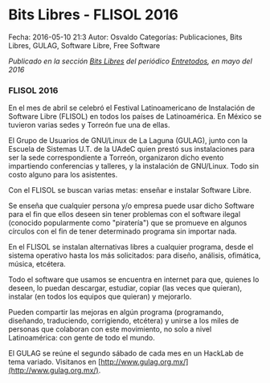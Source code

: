 Bits Libres - FLISOL 2016
==================================

Fecha: 2016-05-10 21:3
Autor: Osvaldo
Categorías: Publicaciones, Bits Libres, GULAG, Software Libre, Free Software

_Publicado en la sección [Bits Libres](http://www.gulag.org.mx/revista/2016-05-10-Bits-Libres.html) del periódico [Entretodos](http://periodicoentretodos.com/), en mayo del 2016_

<!-- break -->

### FLISOL 2016

En el mes de abril se celebró el Festival Latinoamericano de Instalación de Software Libre (FLISOL) en todos los países de Latinoamérica. En México se tuvieron varias sedes y Torreón fue una de ellas.

El Grupo de Usuarios de GNU/Linux de La Laguna (GULAG), junto con la Escuela de Sistemas U.T. de la UAdeC quien prestó sus instalaciones para ser la sede correspondiente a Torreón, organizaron dicho evento impartiendo conferencias y talleres, y la instalación de GNU/Linux. Todo sin costo alguno para los asistentes.

Con el FLISOL se buscan varias metas: enseñar e instalar Software Libre.

Se enseña que cualquier persona y/o empresa puede usar dicho Software para el fin que ellos deseen sin tener problemas con el software ilegal (conocido popularmente como "piratería") que se promueve en algunos círculos con el fin de tener determinado programa sin importar nada.

En el FLISOL se instalan alternativas libres a cualquier programa, desde el sistema operativo hasta los más solicitados: para diseño, análisis, ofimática, música, etcétera.

Todo el software que usamos se encuentra en internet para que, quienes lo deseen, lo puedan descargar, estudiar, copiar (las veces que quieran), instalar (en todos los equipos que quieran) y mejorarlo.

Pueden compartir las mejoras en algún programa (programando, diseñando, traduciendo, corrigiendo, etcétera) y unirse a los miles de personas que colaboran con este movimiento, no solo a nivel Latinoamérica: con gente de todo el mundo.

El GULAG se reúne el segundo sábado de cada mes en un HackLab de tema variado. Visitanos en [http://www.gulag.org.mx/](http://www.gulag.org.mx/).
